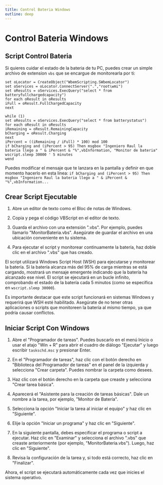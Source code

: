 ```yaml
---
title: Control Bateria Windows
outline: deep
---
```


# Control Bateria Windows

## Script Control Bateria

Si quieres cuidar el estado de la bateria de tu PC, puedes crear un simple archivo de extension `vbs` que se encargue de monitorearla por ti:

```shell
set oLocator = CreateObject("WbemScripting.SWbemLocator")
set oServices = oLocator.ConnectServer(".","root\wmi")
set oResults = oServices.ExecQuery("select * from batteryfullchargedcapacity")
for each oResult in oResults
iFull = oResult.FullChargedCapacity
next

while (1)
set oResults = oServices.ExecQuery("select * from batterystatus")
for each oResult in oResults
iRemaining = oResult.RemainingCapacity
bCharging = oResult.Charging
next
iPercent = ((iRemaining / iFull) * 100) mod 100
if bCharging and (iPercent > 95) Then msgbox "Ingeniero Raul la bateria llego a " & iPercent & "%",vbInformation, "Monitor de bateria"
wscript.sleep 30000 ' 5 minutes
wend
```

Puedes modificar el mensaje que te lanzara en la pantalla y definir en que momento hacerlo en esta linea: 
`if bCharging and (iPercent > 95) Then msgbox "Ingeniero Raul la bateria llego a " & iPercent & "%",vbInformation...`

## Crear Script Ejecutable

1. Abre un editor de texto como el Bloc de notas de Windows.

2. Copia y pega el código VBScript en el editor de texto.

3. Guarda el archivo con una extensión ".vbs". Por ejemplo, puedes llamarlo "MonitorBateria.vbs". Asegúrate de guardar el archivo en una ubicación conveniente en tu sistema.

4. Para ejecutar el script y monitorear continuamente la batería, haz doble clic en el archivo ".vbs" que has creado.

El script utilizará Windows Script Host (WSH) para ejecutarse y monitorear la batería. Si la batería alcanza más del 95% de carga mientras se está cargando, mostrará un mensaje emergente indicando que la batería ha alcanzado ese nivel. El script se ejecutará en un bucle infinito, comprobando el estado de la batería cada 5 minutos (como se especifica en `wscript.sleep 30000`).

Es importante destacar que este script funcionará en sistemas Windows y requerirá que WSH esté habilitado. Asegúrate de no tener otras aplicaciones o scripts que monitoreen la batería al mismo tiempo, ya que podría causar conflictos.

## Iniciar Script Con Windows

1. Abre el "Programador de tareas". Puedes buscarlo en el menú Inicio o usar el atajo "Win + R" para abrir el cuadro de diálogo "Ejecutar" y luego escribir `taskschd.msc` y presionar Enter.

2. En el "Programador de tareas", haz clic con el botón derecho en "Biblioteca del Programador de tareas" en el panel de la izquierda y selecciona "Crear carpeta". Puedes nombrar la carpeta como desees.

3. Haz clic con el botón derecho en la carpeta que creaste y selecciona "Crear tarea básica".

4. Aparecerá el "Asistente para la creación de tareas básicas". Dale un nombre a la tarea, por ejemplo, "Monitor de Batería".

5. Selecciona la opción "Iniciar la tarea al iniciar el equipo" y haz clic en "Siguiente".

6. Elije la opción "Iniciar un programa" y haz clic en "Siguiente".

7. En la siguiente pantalla, debes especificar el programa o script a ejecutar. Haz clic en "Examinar" y selecciona el archivo ".vbs" que creaste anteriormente (por ejemplo, "MonitorBateria.vbs"). Luego, haz clic en "Siguiente".

8. Revisa la configuración de la tarea y, si todo está correcto, haz clic en "Finalizar".

Ahora, el script se ejecutará automáticamente cada vez que inicies el sistema operativo.

<Autor 
  imagen="https://avatars.githubusercontent.com/u/91748598?v=4" 
  nombre="Raul Mauricio Uñate Castro" 
  rol="Desarrollador Full Stack"
  git="https://github.com/rmunate"
/>